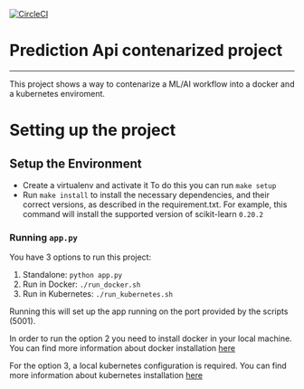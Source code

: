 [![CircleCI](https://circleci.com/gh/Olcina/udacity-devops/tree/master.svg?style=svg&circle-token=6a2453c97c754f0c3f980eb77ce43aa38f252917)](https://circleci.com/gh/Olcina/udacity-devops/tree/master)

# Prediction Api contenarized project
---

This project shows a way to contenarize a ML/AI workflow into a docker and a kubernetes enviroment.

# Setting up the project

## Setup the Environment

* Create a virtualenv and activate it
  To do this you can run `make setup`
* Run `make install` to install the necessary dependencies, and their correct versions, as described in the requirement.txt. For example, this command will install the supported version of scikit-learn `0.20.2`

### Running `app.py`

You have 3 options to run this project:

1. Standalone:  `python app.py`
2. Run in Docker:  `./run_docker.sh`
3. Run in Kubernetes:  `./run_kubernetes.sh`

Running this will set up the app running on the port provided by the scripts (5001).

In order to run the option 2 you need to install docker in your local machine. You can find more information about docker installation [here](https://docs.docker.com/install/)

For the option 3, a local kubernetes configuration is required. You can find more information about kubernetes installation [here](https://kubernetes.io/docs/tasks/tools/install-kubectl/)